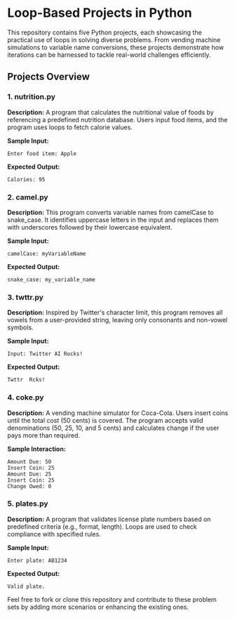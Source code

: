 # Loop-Based Projects in Python
This repository contains five Python projects, each showcasing the practical use of loops in solving diverse problems. From vending machine simulations to variable name conversions, these projects demonstrate how iterations can be harnessed to tackle real-world challenges efficiently.

## Projects Overview

### **1. nutrition.py**
**Description:** A program that calculates the nutritional value of foods by referencing a predefined nutrition database. Users input food items, and the program uses loops to fetch calorie values.

**Sample Input:**

    Enter food item: Apple
**Expected Output:**

    Calories: 95

### **2. camel.py**
**Description:** This program converts variable names from camelCase to snake_case. It identifies uppercase letters in the input and replaces them with underscores followed by their lowercase equivalent.

**Sample Input:**

    camelCase: myVariableName
**Expected Output:**

    snake_case: my_variable_name

### **3. twttr.py**
**Description:** Inspired by Twitter's character limit, this program removes all vowels from a user-provided string, leaving only consonants and non-vowel symbols.

**Sample Input:**

    Input: Twitter AI Rocks!
**Expected Output:**

    Twttr  Rcks!

### **4. coke.py**
**Description:** A vending machine simulator for Coca-Cola. Users insert coins until the total cost (50 cents) is covered. The program accepts valid denominations (50, 25, 10, and 5 cents) and calculates change if the user pays more than required.

**Sample Interaction:**

    Amount Due: 50
    Insert Coin: 25
    Amount Due: 25
    Insert Coin: 25
    Change Owed: 0

### **5. plates.py**
**Description:** A program that validates license plate numbers based on predefined criteria (e.g., format, length). Loops are used to check compliance with specified rules.

**Sample Input:**

    Enter plate: AB1234
**Expected Output:**

    Valid plate.

Feel free to fork or clone this repository and contribute to these problem sets by adding more scenarios or enhancing the existing ones.
